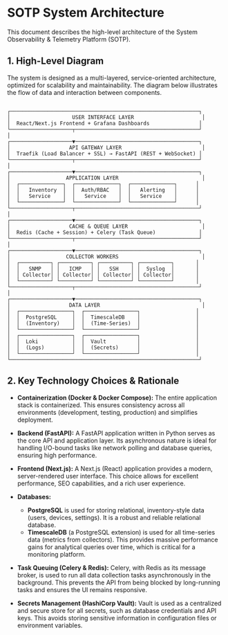 # SOTP System Architecture

This document describes the high-level architecture of the System Observability & Telemetry Platform (SOTP).

## 1. High-Level Diagram

The system is designed as a multi-layered, service-oriented architecture, optimized for scalability and maintainability. The diagram below illustrates the flow of data and interaction between components.

```

┌─────────────────────────────────────────────────────────────┐
│                    USER INTERFACE LAYER                      │
│  React/Next.js Frontend + Grafana Dashboards                │
└────────────────────┬────────────────────────────────────────┘
│
┌────────────────────▼────────────────────────────────────────┐
│                   API GATEWAY LAYER                          │
│  Traefik (Load Balancer + SSL) → FastAPI (REST + WebSocket) │
└────────────────────┬────────────────────────────────────────┘
│
┌────────────────────▼────────────────────────────────────────┐
│                  APPLICATION LAYER                           │
│  ┌──────────────┐  ┌──────────────┐  ┌──────────────┐      │
│  │   Inventory  │  │  Auth/RBAC   │  │   Alerting   │      │
│  │   Service    │  │   Service    │  │   Service    │      │
│  └──────────────┘  └──────────────┘  └──────────────┘      │
└────────────────────┬────────────────────────────────────────┘
│
┌────────────────────▼────────────────────────────────────────┐
│                   CACHE & QUEUE LAYER                        │
│  Redis (Cache + Session) + Celery (Task Queue)              │
└────────────────────┬────────────────────────────────────────┘
│
┌────────────────────▼────────────────────────────────────────┐
│                  COLLECTOR WORKERS                           │
│  ┌──────────┐ ┌──────────┐ ┌──────────┐ ┌──────────┐       │
│  │   SNMP   │ │   ICMP   │ │   SSH    │ │  Syslog  │       │
│  │ Collector│ │ Collector│ │ Collector│ │ Collector│       │
│  └──────────┘ └──────────┘ └──────────┘ └──────────┘       │
└────────────────────┬────────────────────────────────────────┘
│
┌────────────────────▼────────────────────────────────────────┐
│                   DATA LAYER                                 │
│  ┌─────────────────┐  ┌─────────────────┐                  │
│  │  PostgreSQL     │  │  TimescaleDB    │                  │
│  │  (Inventory)    │  │  (Time-Series)  │                  │
│  └─────────────────┘  └─────────────────┘                  │
│  ┌─────────────────┐  ┌─────────────────┐                  │
│  │  Loki           │  │  Vault          │                  │
│  │  (Logs)         │  │  (Secrets)      │                  │
│  └─────────────────┘  └─────────────────┘                  │
└─────────────────────────────────────────────────────────────┘

```


## 2. Key Technology Choices & Rationale

* **Containerization (Docker & Docker Compose):** The entire application stack is containerized. This ensures consistency across all environments (development, testing, production) and simplifies deployment.

* **Backend (FastAPI):** A FastAPI application written in Python serves as the core API and application layer. Its asynchronous nature is ideal for handling I/O-bound tasks like network polling and database queries, ensuring high performance.

* **Frontend (Next.js):** A Next.js (React) application provides a modern, server-rendered user interface. This choice allows for excellent performance, SEO capabilities, and a rich user experience.

* **Databases:**
    * **PostgreSQL** is used for storing relational, inventory-style data (users, devices, settings). It is a robust and reliable relational database.
    * **TimescaleDB** (a PostgreSQL extension) is used for all time-series data (metrics from collectors). This provides massive performance gains for analytical queries over time, which is critical for a monitoring platform.

* **Task Queuing (Celery & Redis):** Celery, with Redis as its message broker, is used to run all data collection tasks asynchronously in the background. This prevents the API from being blocked by long-running tasks and ensures the UI remains responsive.

* **Secrets Management (HashiCorp Vault):** Vault is used as a centralized and secure store for all secrets, such as database credentials and API keys. This avoids storing sensitive information in configuration files or environment variables.

